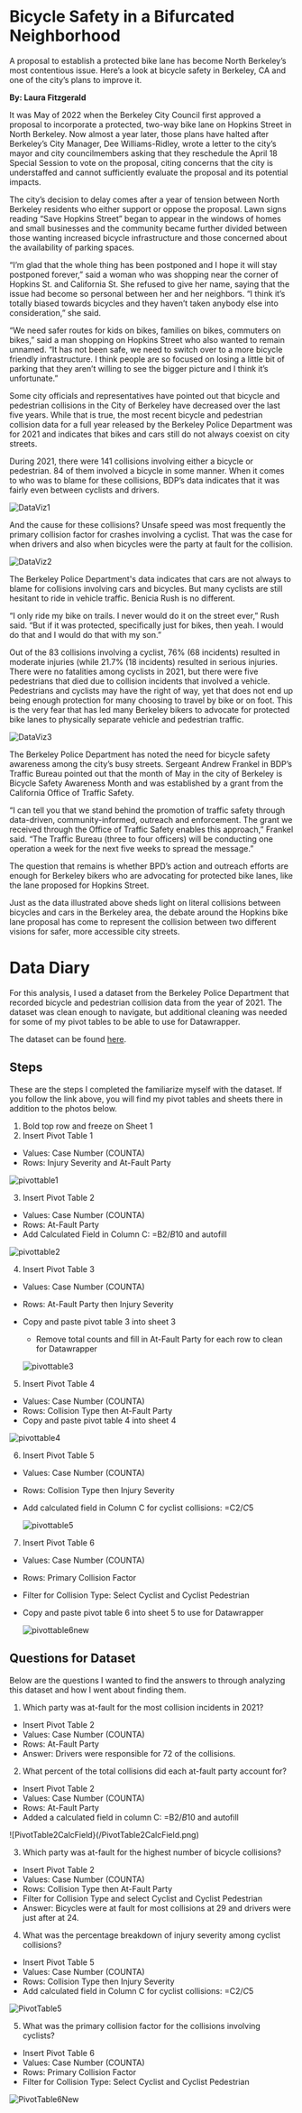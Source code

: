 # Bicycle Safety in a Bifurcated Neighborhood

A proposal to establish a protected bike lane has become North Berkeley’s most contentious issue. Here’s a look at bicycle safety in Berkeley, CA and one of the city’s plans to improve it.

**By: Laura Fitzgerald**

It was May of 2022 when the Berkeley City Council first approved a proposal to incorporate a protected, two-way bike lane on Hopkins Street in North Berkeley. Now almost a year later, those plans have halted after Berkeley’s City Manager, Dee Williams-Ridley, wrote a letter to the city’s mayor and city councilmembers asking that they reschedule the April 18 Special Session to vote on the proposal, citing concerns that the city is understaffed and cannot sufficiently evaluate the proposal and its potential impacts. 

The city’s decision to delay comes after a year of tension between North Berkeley residents who either support or oppose the proposal. Lawn signs reading “Save Hopkins Street” began to appear in the windows of homes and small businesses and the community became further divided between those wanting increased bicycle infrastructure and those concerned about the availability of parking spaces.

“I’m glad that the whole thing has been postponed and I hope it will stay postponed forever,” said a woman who was shopping near the corner of Hopkins St. and California St. She refused to give her name, saying that the issue had become so personal between her and her neighbors. “I think it’s totally biased towards bicycles and they haven’t taken anybody else into consideration,” she said.

“We need safer routes for kids on bikes, families on bikes, commuters on bikes,” said a man shopping on Hopkins Street who also wanted to remain unnamed. “It has not been safe, we need to switch over to a more bicycle friendly infrastructure. I think people are so focused on losing a little bit of parking that they aren’t willing to see the bigger picture and I think it’s unfortunate.”

Some city officials and representatives have pointed out that bicycle and pedestrian collisions in the City of Berkeley have decreased over the last five years. While that is true, the most recent bicycle and pedestrian collision data for a full year released by the Berkeley Police Department was for 2021 and indicates that bikes and cars still do not always coexist on city streets.

During 2021, there were 141 collisions involving either a bicycle or pedestrian. 84 of them involved a bicycle in some manner. When it comes to who was to blame for these collisions, BDP’s data indicates that it was fairly even between cyclists and drivers.

![DataViz1](/DataViz1.png)

And the cause for these collisions? Unsafe speed was most frequently the primary collision factor for crashes involving a cyclist. That was the case for when drivers and also when bicycles were the party at fault for the collision.

![DataViz2](/DataViz2.png)

The Berkeley Police Department's data indicates that cars are not always to blame for collisions involving cars and bicycles. But many cyclists are still hesitant to ride in vehicle traffic. Benicia Rush is no different.

“I only ride my bike on trails. I never would do it on the street ever,” Rush said. “But if it was protected, specifically just for bikes, then yeah. I would do that and I would do that with my son.”

Out of the 83 collisions involving a cyclist, 76% (68 incidents) resulted in moderate injuries (while 21.7% (18 incidents) resulted in serious injuries. There were no fatalities among cyclists in 2021, but there were five pedestrians that died due to collision incidents that involved a vehicle. Pedestrians and cyclists may have the right of way, yet that does not end up being enough protection for many choosing to travel by bike or on foot. This is the very fear that has led many Berkeley bikers to advocate for protected bike lanes to physically separate vehicle and pedestrian traffic. 

![DataViz3](/DataViz3.png)

The Berkeley Police Department has noted the need for bicycle safety awareness among the city’s busy streets. Sergeant Andrew Frankel in BDP’s Traffic Bureau pointed out that the month of May in the city of Berkeley is Bicycle Safety Awareness Month and was established by a grant from the California Office of Traffic Safety. 

“I can tell you that we stand behind the promotion of traffic safety through data-driven, community-informed, outreach and enforcement. The grant we received through the Office of Traffic Safety enables this approach,” Frankel said. “The Traffic Bureau (three to four officers) will be conducting one operation a week for the next five weeks to spread the message.”

The question that remains is whether BPD’s action and outreach efforts are enough for Berkeley bikers who are advocating for protected bike lanes, like the lane proposed for Hopkins Street.

Just as the data illustrated above sheds light on literal collisions between bicycles and cars in the Berkeley area, the debate around the Hopkins bike lane proposal has come to represent  the collision between two different visions for safer, more accessible city streets.




# Data Diary
For this analysis, I used a dataset from the Berkeley Police Department that recorded bicycle and pedestrian collision data from the year of 2021. The dataset was clean enough to navigate, but additional cleaning was needed for some of my pivot tables to be able to use for Datawrapper.

The dataset can be found [here](https://docs.google.com/spreadsheets/d/1wBPPXiK7Yy3wy6nJjMjYMdD53qjNght6xrtfgTDt3uU/edit#gid=611374916).

## Steps
These are the steps I completed the familiarize myself with the dataset. If you follow the link above, you will find my pivot tables and sheets there in addition to the photos below.

1. Bold top row and freeze on Sheet 1
2. Insert Pivot Table 1
* Values: Case Number (COUNTA)
* Rows: Injury Severity and At-Fault Party

 ![pivottable1](/PivotTable1.png)

3. Insert Pivot Table 2
* Values: Case Number (COUNTA)
* Rows: At-Fault Party
* Add Calculated Field in Column C: =B2/$B$10 and autofill

![pivottable2](/PivotTable2.png)

4. Insert Pivot Table 3
* Values: Case Number (COUNTA)
* Rows: At-Fault Party then Injury Severity
* Copy and paste pivot table 3 into sheet 3 
  * Remove total counts and fill in At-Fault Party for each row to clean for Datawrapper
  
  ![pivottable3](/PivotTable3.png)
  
5. Insert Pivot Table 4
* Values: Case Number (COUNTA)
* Rows: Collision Type then At-Fault Party
* Copy and paste pivot table 4 into sheet 4

 ![pivottable4](/PivotTable4.png)

6. Insert Pivot Table 5
* Values: Case Number (COUNTA)
* Rows: Collision Type then Injury Severity
* Add calculated field in Column C for cyclist collisions: =C2/$C$5

  ![pivottable5](/PivotTable5New.png)


7. Insert Pivot Table 6
* Values: Case Number (COUNTA)
* Rows: Primary Collision Factor
* Filter for Collision Type: Select Cyclist and Cyclist Pedestrian
 * Copy and paste pivot table 6 into sheet 5 to use for Datawrapper

   ![pivottable6new](/PivotTable6New.png)
   
## Questions for Dataset
Below are the questions I wanted to find the answers to through analyzing this dataset and how I went about finding them.

1. Which party was at-fault for the most collision incidents in 2021?
* Insert Pivot Table 2
* Values: Case Number (COUNTA)
* Rows: At-Fault Party
* Answer: Drivers were responsible for 72 of the collisions.

2. What percent of the total collisions did each at-fault party account for?
* Insert Pivot Table 2
* Values: Case Number (COUNTA)
* Rows: At-Fault Party
* Added a calculated field in column C: =B2/$B$10 and autofill

![PivotTable2CalcField}(/PivotTable2CalcField.png)

3. Which party was at-fault for the highest number of bicycle collisions?
* Insert Pivot Table 2
* Values: Case Number (COUNTA)
* Rows: Collision Type then At-Fault Party
* Filter for Collision Type and select Cyclist and Cyclist Pedestrian
* Answer: Bicycles were at fault for most collisions at 29 and drivers were just after at 24.

4. What was the percentage breakdown of injury severity among cyclist collisions?
* Insert Pivot Table 5
* Values: Case Number (COUNTA)
* Rows: Collision Type then Injury Severity
* Add calculated field in Column C for cyclist collisions: =C2/$C$5

![PivotTable5](/PivotTable5New.png)

5. What was the primary collision factor for the collisions involving cyclists?
* Insert Pivot Table 6
* Values: Case Number (COUNTA)
* Rows: Primary Collision Factor
* Filter for Collision Type: Select Cyclist and Cyclist Pedestrian

![PivotTable6New](/PivotTable6New.png)



